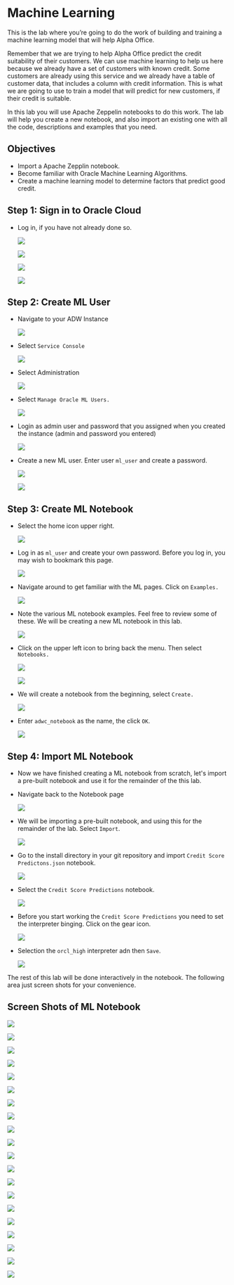 # Machine Learning

This is the lab where you’re going to do the work of building and training a machine learning model that will help Alpha Office.

Remember that we are trying to help Alpha Office predict the credit suitability of their customers. We can use machine learning to help us here because we already have a set of customers with known credit. Some customers are already using this service and we already have a table of customer data, that includes a column with credit information. This is what we are going to use to train a model that will predict for new customers, if their credit is suitable.

In this lab you will use Apache Zeppelin notebooks to do this work. The lab will help you create a new notebook, and also import an existing one with all the code, descriptions and examples that you need.

## Objectives

- Import a Apache Zepplin notebook.
- Become familiar with Oracle Machine Learning Algorithms.
- Create a machine learning model to determine factors that predict good credit.

## **Step 1:** Sign in to Oracle Cloud

- Log in, if you have not already done so.

  ![](./images/2/001.png  " ")

  ![](./images/2/002.png  " ")

  ![](./images/2/003.png  " ")

  ![](./images/2/004.png  " ")

## **Step 2:** Create ML User

- Navigate to your ADW Instance

  ![](./images/2/005.png  " ")

- Select `Service Console`

  ![](./images/2/006.png  " ")

- Select Administration

  ![](./images/2/007.png  " ")

- Select `Manage Oracle ML Users.`

  ![](./images/2/008.png  " ")

- Login as admin user and password that you assigned when you created the instance (admin and password you entered)

  ![](./images/2/009.png  " ")

- Create a new ML user. Enter user `ml_user` and create a password.

  ![](./images/2/010.png  " ")

  ![](./images/2/011.png  " ")

## **Step 3:** Create ML Notebook

- Select the home icon upper right.

  ![](./images/2/012.png  " ")

- Log in as `ml_user` and create your own password. Before you log in, you may wish to bookmark this page.

  ![](./images/2/013.png  " ")

- Navigate around to get familiar with the ML pages. Click on  `Examples.`

  ![](./images/2/014.png  " ")

- Note the various ML notebook examples. Feel free to review some of these. We will be creating a new ML notebook in this lab.

  ![](./images/2/015.png  " ")

- Click on the upper left icon to bring back the menu. Then select `Notebooks.`

  ![](./images/2/016.png  " ")

  ![](./images/2/017.png  " ")

- We will create a notebook from the beginning, select `Create.`

  ![](./images/2/018.png  " ")

- Enter `adwc_notebook` as the name, the click `OK`.

  ![](./images/2/019.png  " ")


## **Step 4:** Import ML Notebook

- Now we have finished creating a ML notebook from scratch, let's import a pre-built notebook and use it for the remainder of the this lab.

- Navigate back to the Notebook page

  ![](./images/2/020.png  " ")

- We will be importing a pre-built notebook, and using this for the remainder of the lab. Select `Import`.

  ![](./images/2/021.png  " ")

- Go to the install directory in your git repository and import `Credit Score Predictons.json` notebook.

  ![](./images/2/022.png  " ")

- Select the `Credit Score Predictions` notebook.

  ![](./images/2/023.png  " ")

- Before you start working the `Credit Score Predictions` you need to set the interpreter binging. Click on the gear icon.

  ![](./images/2/024.png  " ")

- Selection the `orcl_high` interpreter adn then `Save`.

  ![](./images/2/025.png  " ")

The rest of this lab will be done interactively in the notebook.  The following area just screen shots for your convenience.

## Screen Shots of ML Notebook

![](./images/2/026.png  " ")

![](./images/2/027.png  " ")

![](./images/2/028.png  " ")

![](./images/2/029.png  " ")

![](./images/2/030.png  " ")

![](./images/2/031.png  " ")

![](./images/2/032.png  " ")

![](./images/2/033.png  " ")

![](./images/2/034.png  " ")

![](./images/2/035.png  " ")

![](./images/2/036.png  " ")

![](./images/2/037.png  " ")

![](./images/2/038.png  " ")

![](./images/2/039.png  " ")

![](./images/2/040.png  " ")

![](./images/2/041.png  " ")

![](./images/2/042.png  " ")

![](./images/2/043.png  " ")

![](./images/2/044.png  " ")

![](./images/2/045.png  " ")